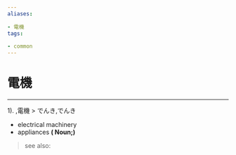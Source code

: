```yaml
---
aliases:
    
- 電機
tags:
    
- common
---
```


# 電機
---
1).
,電機 > でんき,でんき

- electrical machinery
- appliances
**( Noun;)**
> see also: 
            